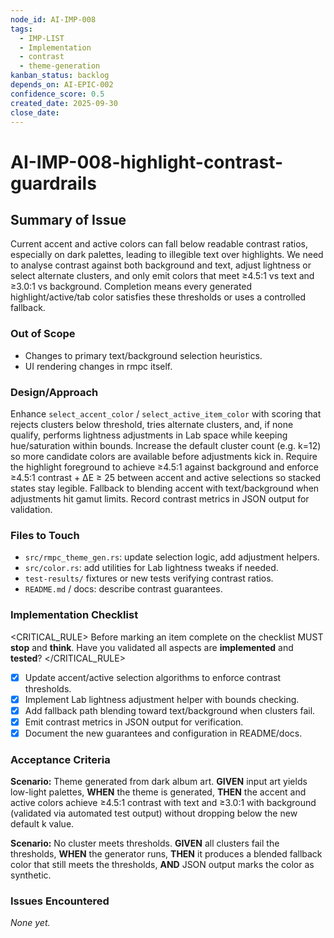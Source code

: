 ```yaml
---
node_id: AI-IMP-008
tags:
  - IMP-LIST
  - Implementation
  - contrast
  - theme-generation
kanban_status: backlog
depends_on: AI-EPIC-002
confidence_score: 0.5
created_date: 2025-09-30
close_date:
--- 
```



# AI-IMP-008-highlight-contrast-guardrails

## Summary of Issue
Current accent and active colors can fall below readable contrast ratios, especially on dark palettes, leading to illegible text over highlights. We need to analyse contrast against both background and text, adjust lightness or select alternate clusters, and only emit colors that meet ≥4.5:1 vs text and ≥3.0:1 vs background. Completion means every generated highlight/active/tab color satisfies these thresholds or uses a controlled fallback.

### Out of Scope 
- Changes to primary text/background selection heuristics.
- UI rendering changes in rmpc itself.

### Design/Approach  
Enhance `select_accent_color` / `select_active_item_color` with scoring that rejects clusters below threshold, tries alternate clusters, and, if none qualify, performs lightness adjustments in Lab space while keeping hue/saturation within bounds. Increase the default cluster count (e.g. k=12) so more candidate colors are available before adjustments kick in. Require the highlight foreground to achieve ≥4.5:1 against background and enforce ≥4.5:1 contrast + ΔE ≥ 25 between accent and active selections so stacked states stay legible. Fallback to blending accent with text/background when adjustments hit gamut limits. Record contrast metrics in JSON output for validation.

### Files to Touch
- `src/rmpc_theme_gen.rs`: update selection logic, add adjustment helpers.
- `src/color.rs`: add utilities for Lab lightness tweaks if needed.
- `test-results/` fixtures or new tests verifying contrast ratios.
- `README.md` / docs: describe contrast guarantees.

### Implementation Checklist
<CRITICAL_RULE>
Before marking an item complete on the checklist MUST **stop** and **think**. Have you validated all aspects are **implemented** and **tested**? 
</CRITICAL_RULE> 
- [x] Update accent/active selection algorithms to enforce contrast thresholds.
- [x] Implement Lab lightness adjustment helper with bounds checking.
- [x] Add fallback path blending toward text/background when clusters fail.
- [x] Emit contrast metrics in JSON output for verification.
- [x] Document the new guarantees and configuration in README/docs.
 
### Acceptance Criteria
**Scenario:** Theme generated from dark album art.
**GIVEN** input art yields low-light palettes,
**WHEN** the theme is generated,
**THEN** the accent and active colors achieve ≥4.5:1 contrast with text and ≥3.0:1 with background (validated via automated test output) without dropping below the new default k value.

**Scenario:** No cluster meets thresholds.
**GIVEN** all clusters fail the thresholds,
**WHEN** the generator runs,
**THEN** it produces a blended fallback color that still meets the thresholds,
**AND** JSON output marks the color as synthetic.

### Issues Encountered 
_None yet._

<!-- Repeat the Issue pattern above as needed based on the needs of the users request.  --> 
